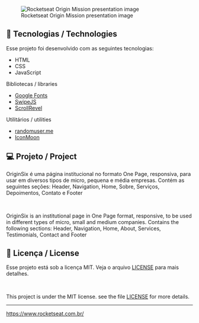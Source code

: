 <figure>
  <img src="https://github.com/rocketseat-education/nlw-06-origin/blob/main/.github/preview.png" alt="Rocketseat Origin Mission presentation image">
  <figcaption>Rocketseat Origin Mission presentation image</figcaption>
</figure>

## 🚀 Tecnologias / Technologies

Esse projeto foi desenvolvido com as seguintes tecnologias:

- HTML
- CSS
- JavaScript

Bibliotecas / libraries

- [Google Fonts](https://fonts.google.com/)
- [SwipeJS](https://github.com/nolimits4web/Swiper)
- [ScrollRevel](https://scrollrevealjs.org)

Utilitários / utilities

- [randomuser.me](https://randomuser.me/photos)
- [IconMoon](https://icomoon.io/app/#/select)

## 💻 Projeto / Project

OriginSix é uma página institucional no formato One Page, responsiva, para usar em diversos tipos de micro, pequena e média empresas. Contém as seguintes seções: Header, Navigation, Home, Sobre, Serviços, Depoimentos, Contato e Footer

<br>

OriginSix is an institutional page in One Page format, responsive, to be used in different types of micro, small and medium companies. Contains the following sections: Header, Navigation, Home, About, Services, Testimonials, Contact and Footer

## 📝 Licença / License

Esse projeto está sob a licença MIT. Veja o arquivo [LICENSE](.github/LICENSE.md) para mais detalhes.

<br>

This project is under the MIT license. see the file [LICENSE](.github/LICENSE.md) for more details.

---

https://www.rocketseat.com.br/ 